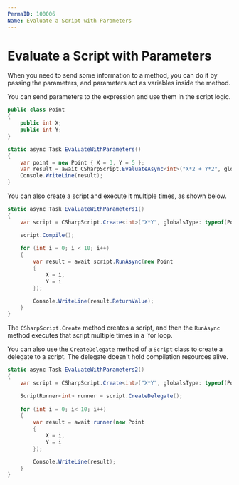 ```yaml
---
PermaID: 100006
Name: Evaluate a Script with Parameters
---
```


# Evaluate a Script with Parameters

When you need to send some information to a method, you can do it by passing the parameters, and parameters act as variables inside the method.

You can send parameters to the expression and use them in the script logic.

```csharp
public class Point
{
    public int X;
    public int Y;
}

static async Task EvaluateWithParameters()
{
    var point = new Point { X = 3, Y = 5 };
    var result = await CSharpScript.EvaluateAsync<int>("X*2 + Y*2", globals: point);
    Console.WriteLine(result);
}
```

You can also create a script and execute it multiple times, as shown below.

```csharp
static async Task EvaluateWithParameters1()
{
    var script = CSharpScript.Create<int>("X*Y", globalsType: typeof(Point));

    script.Compile();
    
    for (int i = 0; i < 10; i++)
    {
        var result = await script.RunAsync(new Point 
        { 
            X = i, 
            Y = i 
        });

        Console.WriteLine(result.ReturnValue);
    }
}
```

The `CSharpScript.Create` method creates a script, and then the `RunAsync` method executes that script multiple times in a `for loop.

You can also use the `CreateDelegate` method of a `Script` class to create a delegate to a script. The delegate doesn't hold compilation resources alive.

```csharp
static async Task EvaluateWithParameters2()
{
    var script = CSharpScript.Create<int>("X*Y", globalsType: typeof(Point));

    ScriptRunner<int> runner = script.CreateDelegate();
    
    for (int i = 0; i< 10; i++)
    {
        var result = await runner(new Point
        {
            X = i,
            Y = i
        });

        Console.WriteLine(result);
    }
}
```

